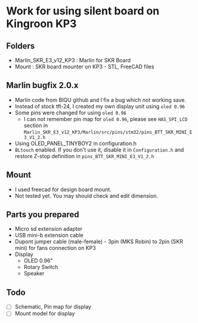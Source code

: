 # Work for using silent board on Kingroon KP3

## Folders
* Marlin_SKR_E3_v12_KP3 : Marlin for SKR Board
* Mount : SKR board mounter on KP3 - STL, FreeCAD files

## Marlin bugfix 2.0.x
* Marlin code from BIQU github and I fix a bug which not working save.
* Instead of stock tft-24, I created my own display unit using `oled 0.96`
* Some pins were changed for using `oled 0.96`
    * I can not remember pin map for `oled 0.96`, please see `HAS_SPI_LCD` section in `Marlin_SKR_E3_v12_KP3/Marlin/src/pins/stm32/pins_BTT_SKR_MINI_E3_V1_2.h`
* Using OLED_PANEL_TINYBOY2 in configuration.h
* `BLtouch` enabled. If you don't use it, disable it in `Configuration.h` and restore Z-stop definition in `pins_BTT_SKR_MINI_E3_V1_2.h`

## Mount
* I used freecad for design board mount.
* Not tested yet. You may should check and edit dimension.

## Parts you prepared
* Micro sd extension adapter
* USB mini-b extension cable
* Dupont jumper cable (male-female) - 3pin (MKS Robin) to 2pin (SKR mini) for fans connection on KP3
* Display
   * OLED 0.96"
   * Rotary Switch
   * Speaker

## Todo
* [ ] Schematic, Pin map for display
* [ ] Mount model for display
